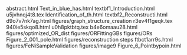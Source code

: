 abstract.html
Text_in_blue_has.html
textbf1_Introduction.html
u5jvhnqj4t8.tex
Identification_of_th.html
textbf2_Reconstructi.html
d9o7v7nk7ag.html
figures/graph_structure_creation
r3ev4f1geqk.tex
940ie5skqo8.html
u0h8pktbtq.tex
b4e6omaau28.html
figures/optimized_OR_dist
figures/ORFittingGBs
figures/ORs
Figure_2_001_pole.html
figures/reconstruction steps
ftbct1arr9s.html
figures/FeNiSampleValidation
figures/image9
Figure_6_Pointbypoin.html
